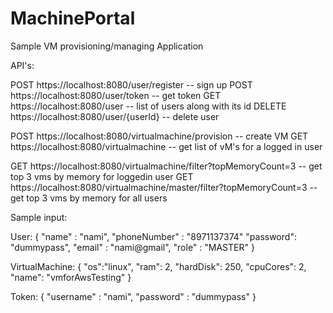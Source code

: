 # MachinePortal
Sample VM provisioning/managing Application


API's:

POST    https://localhost:8080/user/register   -- sign up
POST    https://localhost:8080/user/token      -- get token
GET     https://localhost:8080/user            -- list of users along with its id
DELETE  https://localhost:8080/user/{userId}   -- delete user


POST   https://localhost:8080/virtualmachine/provision                   -- create VM
GET    https://localhost:8080/virtualmachine                             -- get list of vM's for a logged in user


GET    https://localhost:8080/virtualmachine/filter?topMemoryCount=3            -- get top 3 vms by memory for loggedin user
GET    https://localhost:8080/virtualmachine/master/filter?topMemoryCount=3     -- get top 3 vms by memory for all users 


Sample input:

User:
{
    "name" : "nami",
    "phoneNumber" : "8971137374"
    "password": "dummypass",
    "email" : "nami@gmail",
    "role" : "MASTER"
}

VirtualMachine:
{
    "os":"linux",
    "ram": 2,
    "hardDisk": 250,
    "cpuCores": 2,
    "name": "vmforAwsTesting"
}

Token:
{
    "username" : "nami",
    "password" : "dummypass"
}

